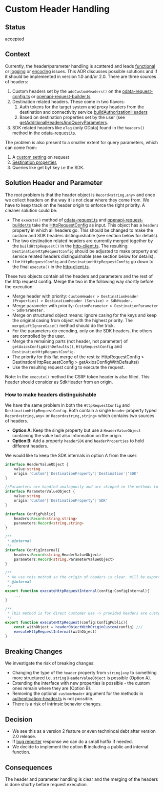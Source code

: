 # Custom Header Handling

## Status

accepted

## Context

Currently, the header/parameter handling is scattered and leads [functional](https://github.com/SAP/cloud-sdk-backlog/issues/404) or [logging](https://github.com/SAP/cloud-sdk-backlog/issues/74) or [encoding](https://github.com/SAP/cloud-sdk-js/issues/1737) issues.
This ADR discusses possible solutions and if it should be implemented in version 1.0 and/or 2.0.
There are three sources of headers:

1. Custom headers set by the `addCustomHeaders()` on the [odata-request-config.ts](../../packages/core/src/odata-common/request/odata-delete-request-config.ts) or [openapi-request-builder.ts](../../packages/core/src/openapi/openapi-request-builder.ts)
2. Destination related headers. These come in two flavors:
   1. Auth tokens for the target system and proxy headers from the destination and connectivity service [buildAuthorizationHeaders](../../packages/connectivity/src/scp-cf/authorization-header.ts)
   2. Based on destination properties set by the user (see [getAdditionalHeadersAndQueryParameters](../../packages/connectivity/src/scp-cf/destination/destination.ts).
3. SDK related headers like `eTag` (only OData) found in the `headers()` method in the [odata-request.ts](../../packages/core/src/odata-common/request/odata-request.ts).

The problem is also present to a smaller extent for query parameters, which can come from:

1. A [custom setting](../../packages/core/src/odata-common/request/odata-request.ts) on request
2. [Sestination properties](../../packages/connectivity/src/scp-cf/destination/destination.ts)
3. Queries like get byt key i.e the SDK.

## Solution Header and Parameter

The root problem is that the header object is `Record<string,any>` and once we collect headers on the way it is not clear where they come from.
We have to keep track on the header origin to enforce the right priority.
A cleaner solution could be:

- The `execute()` method of [odata-request.ts](../../packages/core/src/odata-common/request/odata-request.ts) and [openapi-request-builder.ts](../../packages/core/src/openapi/openapi-request-builder.ts) take the [HttpRequestConfig](../../packages/http-client/src/http-client-types.ts) as input.
  This object has a `headers` property in which all headers go.
  This should be changed to make the custom and SDK headers distinguishable (see section below for details).
- The two destination related headers are currently merged together by the `buildHttpRequest()` in the [http-client.ts](../../packages/http-client/src/http-client.ts).
  The resulting `DestinationHttpRequestConfig` should be adjusted to make property and service related headers distinguishable (see section below for details).
- The `HttpRequestConfig` and `DestinationHttpRequestConfig` go down to the final `execute()` in the [http-client.ts](../../packages/http-client/src/http-client.ts).

These two objects contain all the headers and parameters and the rest of the http request config.
Merge the two in the following way shortly before the execution:

- Merge header with priority:
  `CustomHeader > DestinationHeader (Properties) > DestinationHeader (Service) > SdkHeader.`
- Merge parameter with priority: `CustomParameter > DestinationParameter > SdkParameter.`
- Merge on structured object means: Ignore casing for the keys and keep the original casing from object with the highest priority.
  The `mergeLeftIgnoreCase()` method should do the trick.
- For the parameters do encoding, only on the SDK headers, the others are controlled by the user.
- Merge the remaining parts (not header, not parameter) of `getAxiosConfigWithDefaults()`, `HttpRequestConfig` and `DestinationHttpRequestConfig`.
- The priority for this flat merge of the rest is: HttpRequestConfig > DestinationHttpRequestConfig > getAxiosConfigWithDefaults()
- Use the resulting request config to execute the request.

Note: In the `execute()` method the CSRF token header is also filled.
This header should consider as SdkHeader from an origin.

### How to make headers distinguishable

We have the same problem in both the `HttpRequestConfig` and `DestinationHttpRequestConfig`.
Both contain a single `header` property typed `Record<string,any>` or `Record<string,string>` which contains two sources of headers.

- **Option A**: Keep the single property but use a `HeaderValueObject` containing the value but also information on the origin.
- **Option B**: Add a property `headerSDK` and `headerProperties` to hold different headers.

We would like to keep the SDK internals in option A from the user:

```ts
interface HeaderValueObject {
    value:string
    origin:'Custom'|'DestinationProperty'|'Destination'|'SDK'
}

//Parameters are handled analogously and are skipped in the methods to be shorted.
interface ParameterValueObject {
    value:string
    origin:'Custom'|'DestinationProperty'|'SDK'
}

interface ConfigPublic{
    headers:Record<string,string>
    parameters:Record<string,string>
}

/**
 * @internal
 */
interface ConfigInternal{
    headers:Record<string,HeaderValueObject>
    parameters:Record<string,ParameterValueObject>
}

/**
 * We use this method so the origin of headers is clear. Will be exported but not on root level.
 * @internal
 */
export function executeHttpRequestInternal(config:ConfigInternal){
    ...
}

/**
 * This method is for direct customer use -> provided headers are custom and have high prio.
 */
export function executeHttpRequest(config:ConfigPublic){
    const withObject = headerObjectWithOriginCustom(config) ///
    executeHttpRequestInternal(withObject)
}
```

## Breaking Changes

We investigate the risk of breaking changes:

- Changing the type of the `header` property from `string|any` to something more structured i.e. `string|HeaderValueObject` is possible (Option A).
- Extending the interface with new properties is possible - the custom ones remain where they are (Option B).
- Removing the optional `customHeader` argument for the methods in [authentication-header.ts](<(../../packages/connectivity/src/scp-cf/authorization-header.ts)>) is not possible.
- There is a risk of intrinsic behavior changes.

## Decision

- We see this as a version 2 feature or even technincal debt after version 2.0 release. 
- If [bug reporter](https://answers.sap.com/questions/13500887/on-premise-connectivity-to-rest-service-with-api-k.html) response we can do a small hotfix if needed.
- We decide to implement the option **B** including a public and internal function.

## Consequences

The header and parameter handling is clear and the merging of the headers is done shortly before request execution.
